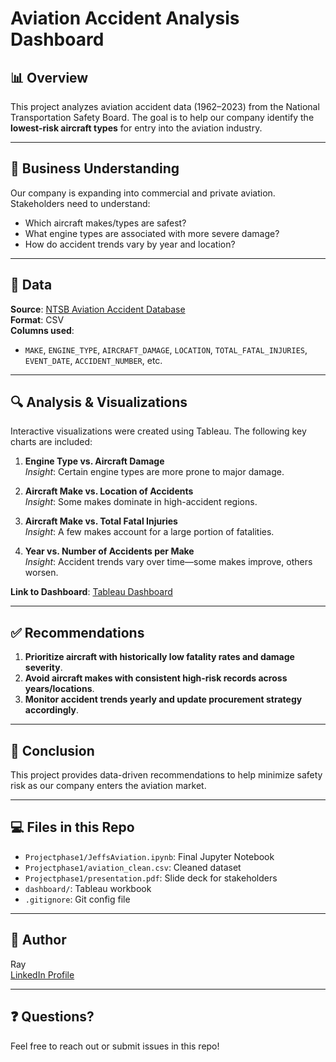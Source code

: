# Aviation Accident Analysis Dashboard

## 📊 Overview
This project analyzes aviation accident data (1962–2023) from the National Transportation Safety Board. The goal is to help our company identify the **lowest-risk aircraft types** for entry into the aviation industry.

---

## 🧠 Business Understanding
Our company is expanding into commercial and private aviation. Stakeholders need to understand:
- Which aircraft makes/types are safest?
- What engine types are associated with more severe damage?
- How do accident trends vary by year and location?

---

## 📂 Data
**Source**: [NTSB Aviation Accident Database](https://www.ntsb.gov)  
**Format**: CSV  
**Columns used**:
- `MAKE`, `ENGINE_TYPE`, `AIRCRAFT_DAMAGE`, `LOCATION`, `TOTAL_FATAL_INJURIES`, `EVENT_DATE`, `ACCIDENT_NUMBER`, etc.

---

## 🔍 Analysis & Visualizations
Interactive visualizations were created using Tableau. The following key charts are included:

1. **Engine Type vs. Aircraft Damage**  
   _Insight_: Certain engine types are more prone to major damage.

2. **Aircraft Make vs. Location of Accidents**  
   _Insight_: Some makes dominate in high-accident regions.

3. **Aircraft Make vs. Total Fatal Injuries**  
   _Insight_: A few makes account for a large portion of fatalities.

4. **Year vs. Number of Accidents per Make**  
   _Insight_: Accident trends vary over time—some makes improve, others worsen.

**Link to Dashboard**: [Tableau Dashboard](<www.linkedin.com/in/rachelodhiambo>)

---

## ✅ Recommendations
1. **Prioritize aircraft with historically low fatality rates and damage severity**.
2. **Avoid aircraft makes with consistent high-risk records across years/locations**.
3. **Monitor accident trends yearly and update procurement strategy accordingly**.

---

## 📌 Conclusion
This project provides data-driven recommendations to help minimize safety risk as our company enters the aviation market.

---

## 💻 Files in this Repo
- `Projectphase1/JeffsAviation.ipynb`: Final Jupyter Notebook
- `Projectphase1/aviation_clean.csv`: Cleaned dataset
- `Projectphase1/presentation.pdf`: Slide deck for stakeholders
- `dashboard/`: Tableau workbook 
- `.gitignore`: Git config file

---

## 👤 Author
Ray  
[LinkedIn Profile](www.linkedin.com/in/rachelodhiambo)

---

## ❓ Questions?
Feel free to reach out or submit issues in this repo!

